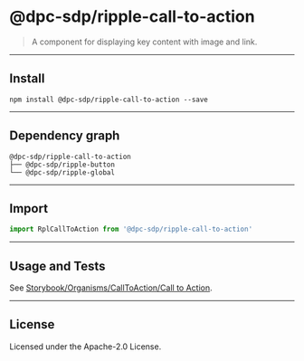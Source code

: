 <!-- GENERATED_DOCS -->
# @dpc-sdp/ripple-call-to-action

> A component for displaying key content with image and link.

--------------------------------------------------------------------------------

## Install

```shell
npm install @dpc-sdp/ripple-call-to-action --save
```

--------------------------------------------------------------------------------

## Dependency graph

```shell
@dpc-sdp/ripple-call-to-action
├── @dpc-sdp/ripple-button
└── @dpc-sdp/ripple-global
```

--------------------------------------------------------------------------------

## Import

```js
import RplCallToAction from '@dpc-sdp/ripple-call-to-action'
```

--------------------------------------------------------------------------------

## Usage and Tests

See [Storybook/Organisms/CallToAction/Call to Action](https://ripple.sdp.vic.gov.au/?path=/story/organisms-calltoaction--call-to-action).

--------------------------------------------------------------------------------

## License

Licensed under the Apache-2.0 License.

<!-- /GENERATED_DOCS -->
